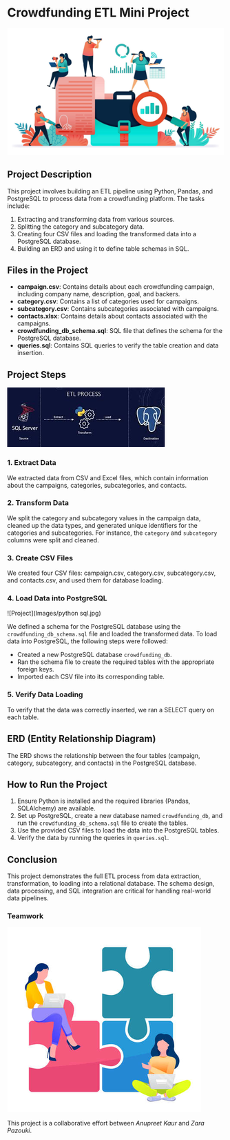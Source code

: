 
# Crowdfunding ETL Mini Project
![Project](Images/design.jpg)

## Project Description
This project involves building an ETL pipeline using Python, Pandas, and PostgreSQL to process data from a crowdfunding platform. The tasks include:

1. Extracting and transforming data from various sources.
2. Splitting the category and subcategory data.
3. Creating four CSV files and loading the transformed data into a PostgreSQL database.
4. Building an ERD and using it to define table schemas in SQL.

## Files in the Project

- **campaign.csv**: Contains details about each crowdfunding campaign, including company name, description, goal, and backers.
- **category.csv**: Contains a list of categories used for campaigns.
- **subcategory.csv**: Contains subcategories associated with campaigns.
- **contacts.xlsx**: Contains details about contacts associated with the campaigns.
- **crowdfunding_db_schema.sql**: SQL file that defines the schema for the PostgreSQL database.
- **queries.sql**: Contains SQL queries to verify the table creation and data insertion.

## Project Steps
![Project](Images/download.jpg)

### 1. Extract Data
We extracted data from CSV and Excel files, which contain information about the campaigns, categories, subcategories, and contacts.

### 2. Transform Data
We split the category and subcategory values in the campaign data, cleaned up the data types, and generated unique identifiers for the categories and subcategories. For instance, the `category` and `subcategory` columns were split and cleaned.

### 3. Create CSV Files
We created four CSV files: campaign.csv, category.csv, subcategory.csv, and contacts.csv, and used them for database loading.

### 4. Load Data into PostgreSQL
![Project](Images/python sql.jpg)

We defined a schema for the PostgreSQL database using the `crowdfunding_db_schema.sql` file and loaded the transformed data.
To load data into PostgreSQL, the following steps were followed:

- Created a new PostgreSQL database `crowdfunding_db`.
- Ran the schema file to create the required tables with the appropriate foreign keys.
- Imported each CSV file into its corresponding table.

### 5. Verify Data Loading
To verify that the data was correctly inserted, we ran a SELECT query on each table.

## ERD (Entity Relationship Diagram)
The ERD shows the relationship between the four tables (campaign, category, subcategory, and contacts) in the PostgreSQL database.

## How to Run the Project
1. Ensure Python is installed and the required libraries (Pandas, SQLAlchemy) are available.
2. Set up PostgreSQL, create a new database named `crowdfunding_db`, and run the `crowdfunding_db_schema.sql` file to create the tables.
3. Use the provided CSV files to load the data into the PostgreSQL tables.
4. Verify the data by running the queries in `queries.sql`.

## Conclusion
This project demonstrates the full ETL process from data extraction, transformation, to loading into a relational database. The schema design, data processing, and SQL integration are critical for handling real-world data pipelines.

### Teamwork
![Project](Images/team.jpg)

This project is a collaborative effort between *Anupreet Kaur* and *Zara Pazouki*.